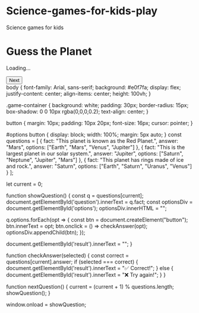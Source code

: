 # Science-games-for-kids-play
Science games for kids 
<!DOCTYPE html>
<html lang="en">
<head>
  <meta charset="UTF-8">
  <title>Guess the Planet - Science Game</title>
  <link rel="stylesheet" href="style.css">
</head>
<body>
  <div class="game-container">
    <h1>Guess the Planet</h1>
    <p id="question">Loading...</p>
    <div id="options"></div>
    <p id="result"></p>
    <button onclick="nextQuestion()">Next</button>
  </div>
  <script src="script.js"></script>
</body>
</html>
body {
  font-family: Arial, sans-serif;
  background: #e0f7fa;
  display: flex;
  justify-content: center;
  align-items: center;
  height: 100vh;
}

.game-container {
  background: white;
  padding: 30px;
  border-radius: 15px;
  box-shadow: 0 0 10px rgba(0,0,0,0.2);
  text-align: center;
}

button {
  margin: 10px;
  padding: 10px 20px;
  font-size: 16px;
  cursor: pointer;
}

#options button {
  display: block;
  width: 100%;
  margin: 5px auto;
}
const questions = [
  {
    fact: "This planet is known as the Red Planet.",
    answer: "Mars",
    options: ["Earth", "Mars", "Venus", "Jupiter"]
  },
  {
    fact: "This is the largest planet in our solar system.",
    answer: "Jupiter",
    options: ["Saturn", "Neptune", "Jupiter", "Mars"]
  },
  {
    fact: "This planet has rings made of ice and rock.",
    answer: "Saturn",
    options: ["Earth", "Saturn", "Uranus", "Venus"]
  }
];

let current = 0;

function showQuestion() {
  const q = questions[current];
  document.getElementById('question').innerText = q.fact;
  const optionsDiv = document.getElementById('options');
  optionsDiv.innerHTML = "";

  q.options.forEach(opt => {
    const btn = document.createElement("button");
    btn.innerText = opt;
    btn.onclick = () => checkAnswer(opt);
    optionsDiv.appendChild(btn);
  });

  document.getElementById('result').innerText = "";
}

function checkAnswer(selected) {
  const correct = questions[current].answer;
  if (selected === correct) {
    document.getElementById('result').innerText = "✅ Correct!";
  } else {
    document.getElementById('result').innerText = "❌ Try again!";
  }
}

function nextQuestion() {
  current = (current + 1) % questions.length;
  showQuestion();
}

window.onload = showQuestion;
